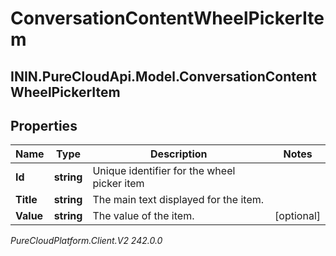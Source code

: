 # ConversationContentWheelPickerItem

## ININ.PureCloudApi.Model.ConversationContentWheelPickerItem

## Properties

|Name | Type | Description | Notes|
|------------ | ------------- | ------------- | -------------|
| **Id** | **string** | Unique identifier for the wheel picker item | |
| **Title** | **string** | The main text displayed for the item. | |
| **Value** | **string** | The value of the item. | [optional] |



_PureCloudPlatform.Client.V2 242.0.0_
